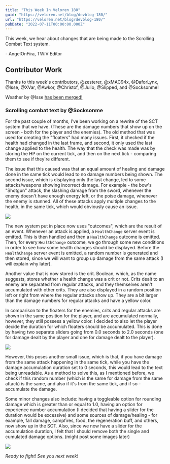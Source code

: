 ```yaml
---
title: "This Week In Veloren 180"
guid: "https://veloren.net/blog/devblog-180/"
url: "https://veloren.net/blog/devblog-180/"
pubDate: "2022-07-11T00:00:00.000Z"
---
```


This week, we hear about changes that are being made to the Scrolling Combat Text system.

\- AngelOnFira, TWiV Editor

## Contributor Work

Thanks to this week's contributors, @zesterer, @xMAC94x, @DaforLynx, @Isse, @XVar, @Awkor, @Christof, @Julio, @Slipped, and @Socksonme!

Weather by @Isse [has been merged!](https://gitlab.com/veloren/veloren/-/merge_requests/3183/)

### Scrolling combat text by @Socksonme

For the past couple of months, I've been working on a rewrite of the SCT system that we have. (These are the damage numbers that show up on the screen - both for the player and the enemies). The old method that was used for creating the "floaters" had many issues. First, it checked if the health had changed in the last frame, and second, it only used the last change applied to the health. The way that the check was made was by storing the HP on the current tick, and then on the next tick - comparing them to see if they're different.

The issue that this caused was that an equal amount of healing and damage done in the same tick would lead to no damage numbers being shown. The second issue, which is displaying only the last change, led to some attacks/weapons showing incorrect damage. For example - the bow's "Shotgun" attack, the slashing damage from the sword, whenever the enemy doesn't have enough energy left, or the poise damage, whenever the enemy is stunned. All of these attacks apply multiple changes to the health, in the same tick, which would obviously cause an issue.

![](https://s3.eu-central-2.wasabisys.com/veloren-blog/cdn/634860358623821835/994868656666333214/screenshot_1657265518422.png)

The new system put in place now uses "outcomes", which are the result of an event. Whenever an attack is applied, a `HealthChange` server event is emitted. This is then handled and then a `HealthChange` outcome is emitted. Then, for every `HealthChange` outcome, we go through some new conditions in order to see how some health changes should be displayed. Before the `HealthChange` server event is emitted, a random number is generated and then stored, since we will want to group up damage from the same attack (I will explain why later).

Another value that is now stored is the crit. Boolean, which, as the name suggests, stores whether a health change was a crit or not. Crits dealt to an enemy are separated from regular attacks, and they themselves aren't accumulated with other crits. They are also displayed in a random position left or right from where the regular attacks show up. They are a bit larger than the damage numbers for regular attacks and have a yellow color.

In comparison to the floaters for the enemies, crits and regular attacks are shown in the same position for the player, and are accumulated normally, however, they still possess a yellow color. I decided to also let the player decide the duration for which floaters should be accumulated. This is done by having two separate sliders going from 0.0 seconds to 2.0 seconds (one for damage dealt by the player and one for damage dealt to the player).

![](https://s3.eu-central-2.wasabisys.com/veloren-blog/cdn/634860358623821835/995347366636949534/screenshot_1657379424373.png)

However, this poses another small issue, which is that, if you have damage from the same attack happening in the same tick, while you have the damage accumulation duration set to 0 seconds, this would lead to the text being unreadable. As a method to solve this, as I mentioned before, we check if this random number (which is the same for damage from the same attack) is the same, and also if it's from the same tick, and if so - accumulate the damage.

Some minor changes also include: having a toggleable option for rounding damage which is greater than or equal to 1.0, having an option for experience number accumulation (I decided that having a slider for the duration would be excessive) and some sources of damage/healing - for example, fall damage, campfires, food, the regeneration buff, and others, now show up in the SCT. Also, since we now have a slider for the accumulation duration, I felt that I should remove both the single and cumulated damage options. (might post some images later)

![](https://s3.eu-central-2.wasabisys.com/veloren-blog/cdn/523568428905398283/1001893594778583130/unknown.png)

_Ready to fight! See you next week!_
